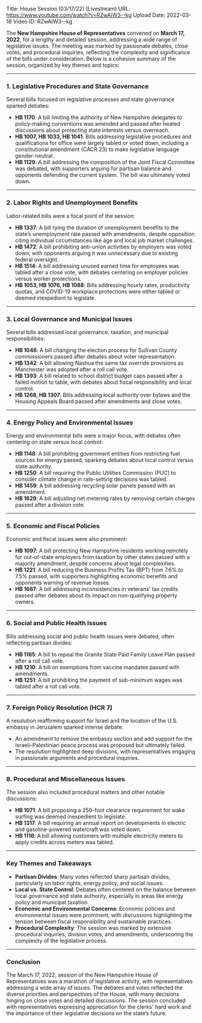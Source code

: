 Title: House Session (03/17/22) (Livestream)
URL: https://www.youtube.com/watch?v=RZwAIW3--kg
Upload Date: 2022-03-18
Video ID: RZwAIW3--kg

The **New Hampshire House of Representatives** convened on **March 17, 2022**, for a lengthy and detailed session, addressing a wide range of legislative issues. The meeting was marked by passionate debates, close votes, and procedural inquiries, reflecting the complexity and significance of the bills under consideration. Below is a cohesive summary of the session, organized by key themes and topics:

---

### **1. Legislative Procedures and State Governance**
Several bills focused on legislative processes and state governance sparked debates:
- **HB 1170**: A bill limiting the authority of New Hampshire delegates to policy-making conventions was amended and passed after heated discussions about protecting state interests versus overreach.
- **HB 1007, HB 1033, HB 1041**: Bills addressing legislative procedures and qualifications for office were largely tabled or voted down, including a constitutional amendment (CACR 23) to make legislative language gender-neutral.
- **HB 1129**: A bill addressing the composition of the Joint Fiscal Committee was debated, with supporters arguing for partisan balance and opponents defending the current system. The bill was ultimately voted down.

---

### **2. Labor Rights and Unemployment Benefits**
Labor-related bills were a focal point of the session:
- **HB 1337**: A bill tying the duration of unemployment benefits to the state’s unemployment rate passed with amendments, despite opposition citing individual circumstances like age and local job market challenges.
- **HB 1472**: A bill prohibiting anti-union activities by employers was voted down, with opponents arguing it was unnecessary due to existing federal oversight.
- **HB 1514**: A bill addressing unused earned time for employees was tabled after a close vote, with debates centering on employer policies versus worker protections.
- **HB 1053, HB 1076, HB 1088**: Bills addressing hourly rates, productivity quotas, and COVID-19 workplace protections were either tabled or deemed inexpedient to legislate.

---

### **3. Local Governance and Municipal Issues**
Several bills addressed local governance, taxation, and municipal responsibilities:
- **HB 1046**: A bill changing the election process for Sullivan County commissioners passed after debates about voter representation.
- **HB 1342**: A bill allowing Nashua the same tax override provisions as Manchester was adopted after a roll call vote.
- **HB 1393**: A bill related to school district budget caps passed after a failed motion to table, with debates about fiscal responsibility and local control.
- **HB 1268, HB 1307**: Bills addressing local authority over bylaws and the Housing Appeals Board passed after amendments and close votes.

---

### **4. Energy Policy and Environmental Issues**
Energy and environmental bills were a major focus, with debates often centering on state versus local control:
- **HB 1148**: A bill prohibiting government entities from restricting fuel sources for energy passed, sparking debates about local control versus state authority.
- **HB 1250**: A bill requiring the Public Utilities Commission (PUC) to consider climate change in rate-setting decisions was tabled.
- **HB 1459**: A bill addressing recycling solar panels passed with an amendment.
- **HB 1629**: A bill adjusting net metering rates by removing certain charges passed after a division vote.

---

### **5. Economic and Fiscal Policies**
Economic and fiscal issues were also prominent:
- **HB 1097**: A bill protecting New Hampshire residents working remotely for out-of-state employers from taxation by other states passed with a majority amendment, despite concerns about legal complexities.
- **HB 1221**: A bill reducing the Business Profits Tax (BPT) from 7.6% to 7.5% passed, with supporters highlighting economic benefits and opponents warning of revenue losses.
- **HB 1667**: A bill addressing inconsistencies in veterans' tax credits passed after debates about its impact on non-qualifying property owners.

---

### **6. Social and Public Health Issues**
Bills addressing social and public health issues were debated, often reflecting partisan divides:
- **HB 1165**: A bill to repeal the Granite State Paid Family Leave Plan passed after a roll call vote.
- **HB 1210**: A bill on exemptions from vaccine mandates passed with amendments.
- **HB 1251**: A bill prohibiting the payment of sub-minimum wages was tabled after a roll call vote.

---

### **7. Foreign Policy Resolution (HCR 7)**
A resolution reaffirming support for Israel and the location of the U.S. embassy in Jerusalem sparked intense debate:
- An amendment to remove the embassy section and add support for the Israeli-Palestinian peace process was proposed but ultimately failed.
- The resolution highlighted deep divisions, with representatives engaging in passionate arguments and procedural inquiries.

---

### **8. Procedural and Miscellaneous Issues**
The session also included procedural matters and other notable discussions:
- **HB 1071**: A bill proposing a 250-foot clearance requirement for wake surfing was deemed inexpedient to legislate.
- **HB 1317**: A bill requiring an annual report on developments in electric and gasoline-powered watercraft was voted down.
- **HB 1116**: A bill allowing customers with multiple electricity meters to apply credits across meters was tabled.

---

### **Key Themes and Takeaways**
- **Partisan Divides**: Many votes reflected sharp partisan divides, particularly on labor rights, energy policy, and social issues.
- **Local vs. State Control**: Debates often centered on the balance between local governance and state authority, especially in areas like energy policy and municipal taxation.
- **Economic and Environmental Concerns**: Economic policies and environmental issues were prominent, with discussions highlighting the tension between fiscal responsibility and sustainable practices.
- **Procedural Complexity**: The session was marked by extensive procedural inquiries, division votes, and amendments, underscoring the complexity of the legislative process.

---

### **Conclusion**
The March 17, 2022, session of the New Hampshire House of Representatives was a marathon of legislative activity, with representatives addressing a wide array of issues. The debates and votes reflected the diverse priorities and perspectives of the House, with many decisions hinging on close votes and detailed discussions. The session concluded with representatives expressing appreciation for the clerks' hard work and the importance of their legislative decisions on the state’s future.